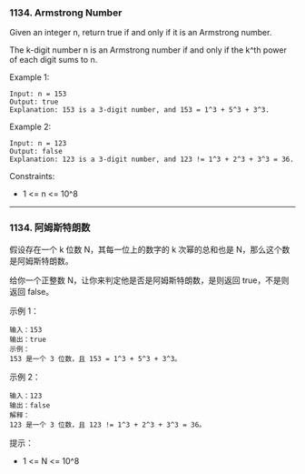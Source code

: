 ### 1134. Armstrong Number
Given an integer n, return true if and only if it is an Armstrong number.

The k-digit number n is an Armstrong number if and only if the k^th power of each digit sums to n.



Example 1:

	Input: n = 153
	Output: true
	Explanation: 153 is a 3-digit number, and 153 = 1^3 + 5^3 + 3^3.

Example 2:

	Input: n = 123
	Output: false
	Explanation: 123 is a 3-digit number, and 123 != 1^3 + 2^3 + 3^3 = 36.



Constraints:

* 1 <= n <= 10^8

----

### 1134. 阿姆斯特朗数
假设存在一个 k 位数 N，其每一位上的数字的 k 次幂的总和也是 N，那么这个数是阿姆斯特朗数。

给你一个正整数 N，让你来判定他是否是阿姆斯特朗数，是则返回 true，不是则返回 false。



示例 1：

	输入：153
	输出：true
	示例：
	153 是一个 3 位数，且 153 = 1^3 + 5^3 + 3^3。

示例 2：

	输入：123
	输出：false
	解释：
	123 是一个 3 位数，且 123 != 1^3 + 2^3 + 3^3 = 36。



提示：

* 1 <= N <= 10^8

